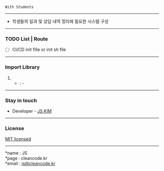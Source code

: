 ```
With Students
```

---
- 학생들의 일과 및 상담 내역 정리에 필요한 시스템 구성

---
### TODO List | Route
- [ ] CI/CD init fille or init sh file

---
### Import Library
1. - : -

---
### Stay in touch
- Developer - [JS KIM](https://cleancode.kr)

---
### License
[MIT licensed](LICENSE)

---
*name : JS  
*page : cleancode.kr    
*email : js@cleancode.kr